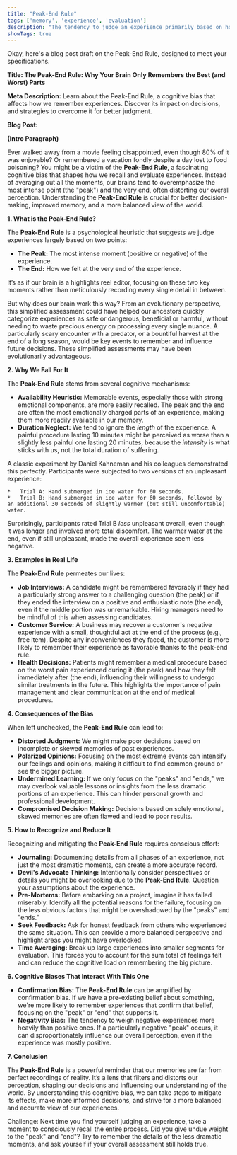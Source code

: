 ```yaml
---
title: "Peak-End Rule"
tags: ['memory', 'experience', 'evaluation']
description: "The tendency to judge an experience primarily based on how they felt at its most intense point and at its end, rather than based on the sum or average of every moment of the experience."
showTags: true
---
```


Okay, here's a blog post draft on the Peak-End Rule, designed to meet your specifications.

**Title: The Peak-End Rule: Why Your Brain Only Remembers the Best (and Worst) Parts**

**Meta Description:** Learn about the Peak-End Rule, a cognitive bias that affects how we remember experiences. Discover its impact on decisions, and strategies to overcome it for better judgment.

**Blog Post:**

**(Intro Paragraph)**

Ever walked away from a movie feeling disappointed, even though 80% of it was enjoyable? Or remembered a vacation fondly despite a day lost to food poisoning? You might be a victim of the **Peak-End Rule**, a fascinating cognitive bias that shapes how we recall and evaluate experiences. Instead of averaging out all the moments, our brains tend to overemphasize the most intense point (the "peak") and the very end, often distorting our overall perception. Understanding the **Peak-End Rule** is crucial for better decision-making, improved memory, and a more balanced view of the world.

**1. What is the Peak-End Rule?**

The **Peak-End Rule** is a psychological heuristic that suggests we judge experiences largely based on two points:

*   **The Peak:** The most intense moment (positive or negative) of the experience.
*   **The End:** How we felt at the very end of the experience.

It’s as if our brain is a highlights reel editor, focusing on these two key moments rather than meticulously recording every single detail in between.

But why does our brain work this way? From an evolutionary perspective, this simplified assessment could have helped our ancestors quickly categorize experiences as safe or dangerous, beneficial or harmful, without needing to waste precious energy on processing every single nuance. A particularly scary encounter with a predator, or a bountiful harvest at the end of a long season, would be key events to remember and influence future decisions. These simplified assessments may have been evolutionarily advantageous.

**2. Why We Fall For It**

The **Peak-End Rule** stems from several cognitive mechanisms:

*   **Availability Heuristic:** Memorable events, especially those with strong emotional components, are more easily recalled. The peak and the end are often the most emotionally charged parts of an experience, making them more readily available in our memory.
*   **Duration Neglect:** We tend to ignore the *length* of the experience. A painful procedure lasting 10 minutes might be perceived as worse than a slightly less painful one lasting 20 minutes, because the *intensity* is what sticks with us, not the total duration of suffering.

A classic experiment by Daniel Kahneman and his colleagues demonstrated this perfectly. Participants were subjected to two versions of an unpleasant experience:

    *   Trial A: Hand submerged in ice water for 60 seconds.
    *   Trial B: Hand submerged in ice water for 60 seconds, followed by an additional 30 seconds of slightly warmer (but still uncomfortable) water.

Surprisingly, participants rated Trial B *less* unpleasant overall, even though it was longer and involved more total discomfort. The warmer water at the end, even if still unpleasant, made the overall experience seem less negative.

**3. Examples in Real Life**

The **Peak-End Rule** permeates our lives:

*   **Job Interviews:** A candidate might be remembered favorably if they had a particularly strong answer to a challenging question (the peak) or if they ended the interview on a positive and enthusiastic note (the end), even if the middle portion was unremarkable. Hiring managers need to be mindful of this when assessing candidates.
*   **Customer Service:** A business may recover a customer's negative experience with a small, thoughtful act at the end of the process (e.g., free item). Despite any inconveniences they faced, the customer is more likely to remember their experience as favorable thanks to the peak-end rule.
*   **Health Decisions:** Patients might remember a medical procedure based on the worst pain experienced during it (the peak) and how they felt immediately after (the end), influencing their willingness to undergo similar treatments in the future. This highlights the importance of pain management and clear communication at the end of medical procedures.

**4. Consequences of the Bias**

When left unchecked, the **Peak-End Rule** can lead to:

*   **Distorted Judgment:** We might make poor decisions based on incomplete or skewed memories of past experiences.
*   **Polarized Opinions:** Focusing on the most extreme events can intensify our feelings and opinions, making it difficult to find common ground or see the bigger picture.
*   **Undermined Learning:** If we only focus on the "peaks" and "ends," we may overlook valuable lessons or insights from the less dramatic portions of an experience. This can hinder personal growth and professional development.
*   **Compromised Decision Making:** Decisions based on solely emotional, skewed memories are often flawed and lead to poor results.

**5. How to Recognize and Reduce It**

Recognizing and mitigating the **Peak-End Rule** requires conscious effort:

*   **Journaling:** Documenting details from all phases of an experience, not just the most dramatic moments, can create a more accurate record.
*   **Devil's Advocate Thinking:** Intentionally consider perspectives or details you might be overlooking due to the **Peak-End Rule**. Question your assumptions about the experience.
*   **Pre-Mortems:** Before embarking on a project, imagine it has failed miserably. Identify all the potential reasons for the failure, focusing on the less obvious factors that might be overshadowed by the "peaks" and "ends."
*   **Seek Feedback:** Ask for honest feedback from others who experienced the same situation. This can provide a more balanced perspective and highlight areas you might have overlooked.
*   **Time Averaging:** Break up large experiences into smaller segments for evaluation. This forces you to account for the sum total of feelings felt and can reduce the cognitive load on remembering the big picture.

**6. Cognitive Biases That Interact With This One**

*   **Confirmation Bias:** The **Peak-End Rule** can be amplified by confirmation bias. If we have a pre-existing belief about something, we're more likely to remember experiences that confirm that belief, focusing on the "peak" or "end" that supports it.
*   **Negativity Bias:** The tendency to weigh negative experiences more heavily than positive ones. If a particularly negative "peak" occurs, it can disproportionately influence our overall perception, even if the experience was mostly positive.

**7. Conclusion**

The **Peak-End Rule** is a powerful reminder that our memories are far from perfect recordings of reality. It’s a lens that filters and distorts our perception, shaping our decisions and influencing our understanding of the world. By understanding this cognitive bias, we can take steps to mitigate its effects, make more informed decisions, and strive for a more balanced and accurate view of our experiences.

Challenge: Next time you find yourself judging an experience, take a moment to consciously recall the entire process. Did you give undue weight to the "peak" and "end"? Try to remember the details of the less dramatic moments, and ask yourself if your overall assessment still holds true.

